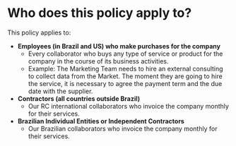 # Who does this policy apply to?

This policy applies to:

* **Employees (in Brazil and US) who make purchases for the company**
  * Every collaborator who buys any type of service or product for the company in the course of its business activities.
  * Example: The Marketing Team needs to hire an external consulting to collect data from the Market. The moment they are going to hire the service, it is necessary to agree the payment term and the due date with the supplier.
* **Contractors (all countries outside Brazil)**
  * Our RC international collaborators who invoice the company monthly for their services.
* **Brazilian Individual Entities or Independent Contractors**
  * Our Brazilian collaborators who invoice the company monthly for their services.
